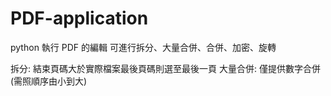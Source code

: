# PDF-application
python 執行 PDF 的編輯
可進行拆分、大量合併、合併、加密、旋轉

拆分:
  結束頁碼大於實際檔案最後頁碼則選至最後一頁
大量合併:
  僅提供數字合併(需照順序由小到大)
